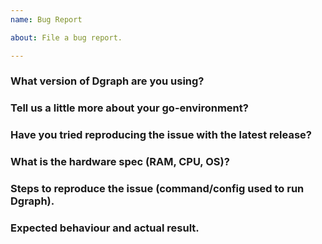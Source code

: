 ```yaml
---
name: Bug Report

about: File a bug report.

---
```


<!-- If you suspect this could be a bug, follow the template. -->

### What version of Dgraph are you using?


### Tell us a little more about your go-environment?


### Have you tried reproducing the issue with the latest release?


### What is the hardware spec (RAM, CPU, OS)?


### Steps to reproduce the issue (command/config used to run Dgraph).


### Expected behaviour and actual result.

